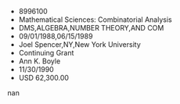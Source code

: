 
* 8996100
* Mathematical Sciences: Combinatorial Analysis
* DMS,ALGEBRA,NUMBER THEORY,AND COM
* 09/01/1988,06/15/1989
* Joel Spencer,NY,New York University
* Continuing Grant
* Ann K. Boyle
* 11/30/1990
* USD 62,300.00

nan
